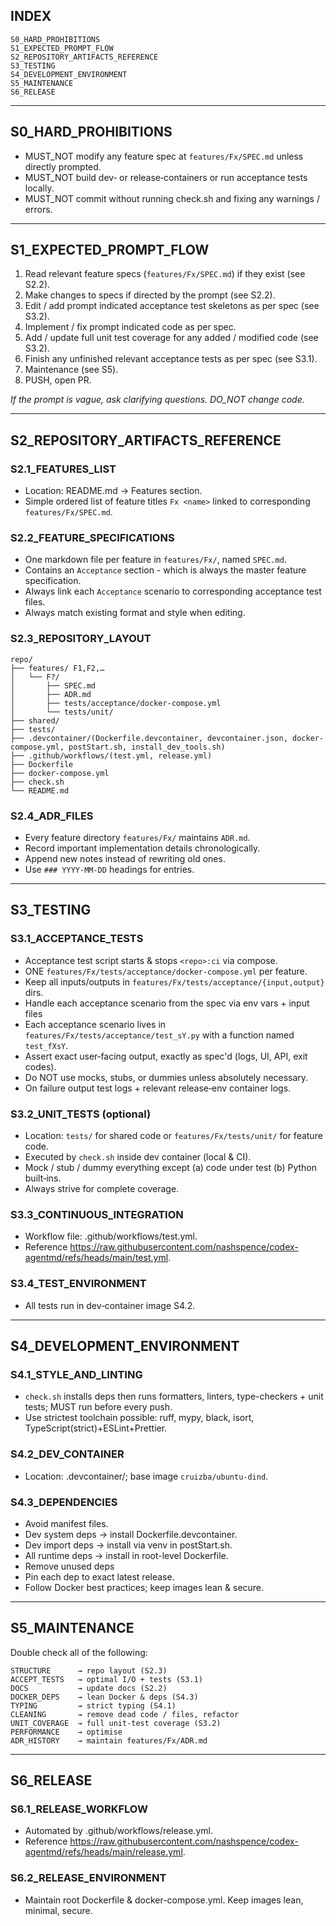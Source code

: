 ## INDEX

```
S0_HARD_PROHIBITIONS
S1_EXPECTED_PROMPT_FLOW
S2_REPOSITORY_ARTIFACTS_REFERENCE
S3_TESTING
S4_DEVELOPMENT_ENVIRONMENT
S5_MAINTENANCE
S6_RELEASE
```

---

## S0\_HARD\_PROHIBITIONS

* MUST\_NOT modify any feature spec at `features/Fx/SPEC.md` unless directly prompted.
* MUST\_NOT build dev‑ or release‑containers or run acceptance tests locally.
* MUST\_NOT commit without running check.sh and fixing any warnings / errors.

---

## S1\_EXPECTED\_PROMPT\_FLOW

1. Read relevant feature specs (`features/Fx/SPEC.md`) if they exist (see S2.2).
2. Make changes to specs if directed by the prompt (see S2.2).
3. Edit / add prompt indicated acceptance test skeletons as per spec (see S3.2).
4. Implement / fix prompt indicated code as per spec.
5. Add / update full unit test coverage for any added / modified code (see S3.2).
6. Finish any unfinished relevant acceptance tests as per spec (see S3.1).
7. Maintenance (see S5).
8. PUSH, open PR.

*If the prompt is vague, ask clarifying questions. DO\_NOT change code.*

---

## S2\_REPOSITORY\_ARTIFACTS\_REFERENCE

### S2.1\_FEATURES\_LIST

* Location: README.md → Features section.
* Simple ordered list of feature titles `Fx <name>` linked to corresponding `features/Fx/SPEC.md`.

### S2.2\_FEATURE\_SPECIFICATIONS

* One markdown file per feature in `features/Fx/`, named `SPEC.md`.
* Contains an `Acceptance` section - which is always the master feature specification.
* Always link each `Acceptance` scenario to corresponding acceptance test files.
* Always match existing format and style when editing.

### S2.3\_REPOSITORY\_LAYOUT

```text
repo/
├── features/ F1,F2,…
│   └── F?/
│       ├── SPEC.md
│       ├── ADR.md
│       ├── tests/acceptance/docker-compose.yml
│       └── tests/unit/
├── shared/
├── tests/
├── .devcontainer/(Dockerfile.devcontainer, devcontainer.json, docker-compose.yml, postStart.sh, install_dev_tools.sh)
├── .github/workflows/(test.yml, release.yml)
├── Dockerfile
├── docker-compose.yml
├── check.sh
└── README.md
```

### S2.4_ADR_FILES

* Every feature directory `features/Fx/` maintains `ADR.md`.
* Record important implementation details chronologically.
* Append new notes instead of rewriting old ones.
* Use `### YYYY-MM-DD` headings for entries.

---

## S3\_TESTING

### S3.1\_ACCEPTANCE\_TESTS

* Acceptance test script starts & stops `<repo>:ci` via compose.
* ONE `features/Fx/tests/acceptance/docker-compose.yml` per feature.
* Keep all inputs/outputs in `features/Fx/tests/acceptance/{input,output}` dirs.
* Handle each acceptance scenario from the spec via env vars + input files
* Each acceptance scenario lives in `features/Fx/tests/acceptance/test_sY.py` with a function named `test_fXsY`.
* Assert exact user‑facing output, exactly as spec'd (logs, UI, API, exit codes).
* Do NOT use mocks, stubs, or dummies unless absolutely necessary.
* On failure output test logs + relevant release‑env container logs.

### S3.2\_UNIT\_TESTS (optional)

* Location: `tests/` for shared code or `features/Fx/tests/unit/` for feature code.
* Executed by `check.sh` inside dev container (local & CI).
* Mock / stub / dummy everything except (a) code under test (b) Python built‑ins.
* Always strive for complete coverage.

### S3.3\_CONTINUOUS\_INTEGRATION

* Workflow file: .github/workflows/test.yml.
* Reference https://raw.githubusercontent.com/nashspence/codex-agentmd/refs/heads/main/test.yml.

### S3.4\_TEST\_ENVIRONMENT

* All tests run in dev‑container image S4.2.

---

## S4\_DEVELOPMENT\_ENVIRONMENT

### S4.1\_STYLE\_AND\_LINTING

* `check.sh` installs deps then runs formatters, linters, type-checkers + unit tests; MUST run before every push.
* Use strictest toolchain possible: ruff, mypy, black, isort, TypeScript(strict)+ESLint+Prettier.

### S4.2\_DEV\_CONTAINER

* Location: .devcontainer/; base image `cruizba/ubuntu-dind`.

### S4.3\_DEPENDENCIES

* Avoid manifest files.
* Dev system deps → install Dockerfile.devcontainer.
* Dev import deps → install via venv in postStart.sh.
* All runtime deps → install in root-level Dockerfile.
* Remove unused deps
* Pin each dep to exact latest release.
* Follow Docker best practices; keep images lean & secure.

---

## S5\_MAINTENANCE

Double check all of the following:

```
STRUCTURE      → repo layout (S2.3)
ACCEPT_TESTS   → optimal I/O + tests (S3.1)
DOCS           → update docs (S2.2)
DOCKER_DEPS    → lean Docker & deps (S4.3)
TYPING         → strict typing (S4.1)
CLEANING       → remove dead code / files, refactor
UNIT_COVERAGE  → full unit‑test coverage (S3.2)
PERFORMANCE    → optimise
ADR_HISTORY    → maintain features/Fx/ADR.md
```

---

## S6\_RELEASE

### S6.1\_RELEASE\_WORKFLOW

* Automated by .github/workflows/release.yml.
* Reference https://raw.githubusercontent.com/nashspence/codex-agentmd/refs/heads/main/release.yml.

### S6.2\_RELEASE\_ENVIRONMENT

* Maintain root Dockerfile & docker-compose.yml. Keep images lean, minimal, secure.
